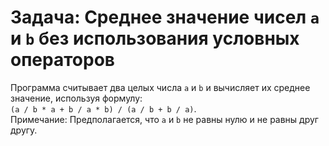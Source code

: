 # Задача: Среднее значение чисел `a` и `b` без использования условных операторов

Программа считывает два целых числа `a` и `b` и вычисляет их среднее значение, используя формулу:  
`(a / b * a + b / a * b) / (a / b + b / a)`.  
Примечание: Предполагается, что `a` и `b` не равны нулю и не равны друг другу.
